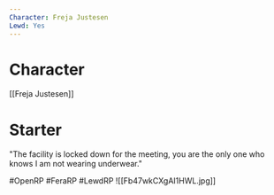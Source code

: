 ```yaml
---
Character: Freja Justesen
Lewd: Yes
---
```

# Character
[[Freja Justesen]]

# Starter
"The facility is locked down for the meeting, you are the only one who knows I am not wearing underwear."
  

#OpenRP #FeraRP #LewdRP 
![[Fb47wkCXgAI1HWL.jpg]]